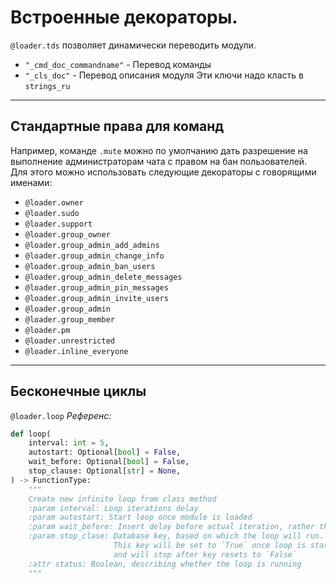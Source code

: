 # Встроенные декораторы.
`@loader.tds` позволяет динамически переводить модули.
- `"_cmd_doc_commandname"` - Перевод команды
- `"_cls_doc"` - Перевод описания модуля
Эти ключи надо класть в `strings_ru`
---
## Стандартные права для команд
Например, команде `.mute` можно по умолчанию дать разрешение на выполнение администраторам чата с правом на бан пользователей. Для этого можно использовать следующие декораторы с говорящими именами:
- `@loader.owner`
- `@loader.sudo`
- `@loader.support`
- `@loader.group_owner`
- `@loader.group_admin_add_admins`
- `@loader.group_admin_change_info`
- `@loader.group_admin_ban_users`
- `@loader.group_admin_delete_messages`
- `@loader.group_admin_pin_messages`
- `@loader.group_admin_invite_users`
- `@loader.group_admin`
- `@loader.group_member`
- `@loader.pm`
- `@loader.unrestricted`
- `@loader.inline_everyone`
---
## Бесконечные циклы
`@loader.loop`
*Референс:*
```python
def loop(
    interval: int = 5,
    autostart: Optional[bool] = False,
    wait_before: Optional[bool] = False,
    stop_clause: Optional[str] = None,
) -> FunctionType:
    """
    Create new infinite loop from class method
    :param interval: Loop iterations delay
    :param autostart: Start loop once module is loaded
    :param wait_before: Insert delay before actual iteration, rather than after
    :param stop_clase: Database key, based on which the loop will run.
                       This key will be set to `True` once loop is started,
                       and will stop after key resets to `False`
    :attr status: Boolean, describing whether the loop is running
    """
```